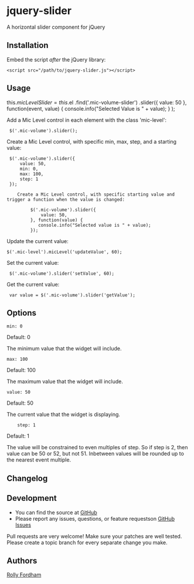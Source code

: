 jquery-slider
=============

A horizontal slider component for jQuery


## Installation

Embed the script *after* the jQuery library:

    <script src="/path/to/jquery-slider.js"></script>

## Usage

this.$micLevelSlider = this.$el
							.find('.mic-volume-slider')
							.slider({
									value: 50
								}, function(event, value) {
									console.info("Selected Value is " + value);
								}
							);



Add a Mic Level control in each element with the class 'mic-level':

     $('.mic-volume').slider();

Create a Mic Level control, with specific min, max, step, and a starting value:

     $('.mic-volume').slider({
         value: 50,
         min: 0,
         max: 100,
         step: 1
     });

		Create a Mic Level control, with specific starting value and trigger a function when the value is changed:

		     $('.mic-volume').slider({
		         value: 50,
		     }, function(value) {
			   	console.info("Selected value is " + value);
		     });

Update the current value:

    $('.mic-level').micLevel('updateValue', 60);


Set the current value:

     $('.mic-volume').slider('setValue', 60);

Get the current value:

     var value = $('.mic-volume').slider('getValue');


## Options

    min: 0

Default: 0

The minimum value that the widget will include.

    max: 100

Default: 100

The maximum value that the widget will include.

    value: 50

Default: 50

The current value that the widget is displaying.

		step: 1

Default: 1

The value will be constrained to even multiples of step. So if step is 2, then value can be 50 or 52, but not 51. Inbetween values will be rounded up to the nearest event multiple.

## Changelog

## Development

- You can find the source at [GitHub](https://github.com/luma/jquery-slider)
- Please report any issues, questions, or feature requestson [GitHub Issues](https://github.com/luma/jquery-slider/issues)

Pull requests are very welcome! Make sure your patches are well tested. Please create a topic branch for every separate change you make.

## Authors

[Rolly Fordham](https://github.com/luma)
